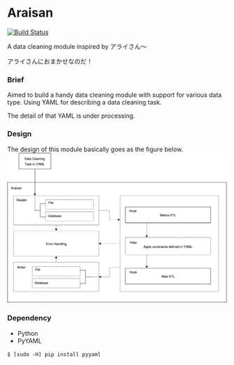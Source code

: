 # Araisan 
[![Build Status](https://travis-ci.org/moeoverflow/Araisan.svg?branch=master)](https://travis-ci.org/moeoverflow/Araisan)

A data cleaning module inspired by アライさん～

アライさんにおまかせなのだ！

### Brief
Aimed to build a handy data cleaning module with support for various data type. Using YAML for describing a data cleaning task. 

The detail of that YAML is under processing. 

### Design
The design of this module basically goes as the figure below.
![Design](https://raw.githubusercontent.com/moeoverflow/Araisan/master/README.png)

### Dependency
- Python
- PyYAML

```
$ [sudo -H] pip install pyyaml
```

